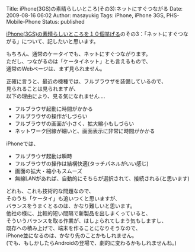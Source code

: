 Title: iPhone(3GS)の素晴らしいところ(その3):ネットにすぐつながる
Date: 2009-08-16 06:02
Author: masayukig
Tags: iPhone, iPhone 3GS, PHS-Mobile-Phone
Status: published

[iPhone(3GS)の素晴らしいところを１０個挙げる](http://www.0r2.info/blog/2009/08/09/iphone3gs%E3%81%AE%E7%B4%A0%E6%99%B4%E3%82%89%E3%81%97%E3%81%84%E3%81%A8%E3%81%93%E3%82%8D%E3%82%92%EF%BC%91%EF%BC%90%E5%80%8B%E6%8C%99%E3%81%92%E3%82%8B/)のその3：「ネットにすぐつながる」について、記したいと思います。

もちろん、通常のケータイでも、ネットにすぐつながります。  
ただし、つながるのは「ケータイネット」とも言えるもので、  
通常のWebページは、まず見られません。

正確に言うと、最近の機種では、フルブラウザを装備しているので、  
見られることは見られますが、  
以下の理由により、見る気になれません....  

-   フルブラウザ起動に時間がかかる
-   フルブラウザの操作がしづらい
-   フルブラウザの画面が小さく、拡大縮小もしづらい
-   ネットワーク回線が細いと、画面表示に非常に時間がかかる

iPhoneでは、

-   フルブラウザ起動は瞬時
-   フルブラウザの操作は結構快適(タッチパネルがいい感じ)
-   画面の拡大・縮小もスムーズ
-   無線LANがあれば、自動的にそちらが選択されて、接続される(と思います)

どれも、これも技術的な問題なので、  
そのうち「ケータイ」も追いつくと思いますが、  
バランスをうまくとるのは、かなり難しいと思います。  
他社の様に、比較的短い間隔で新製品を出しまくっていると、  
そういうバランスを取る作業が、はしょられてしまう気もしますし、  
既存への積み上げで、端末を作ることになりそうなので、  
iPhone並になるのは、かなり先のことかもしれません。  
(でも、もしかしたらAndroidの登場で、劇的に変わるかもしれませんね。)
